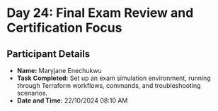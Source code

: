 # Day 24: Final Exam Review and Certification Focus
## Participant Details

- **Name:** Maryjane Enechukwu
- **Task Completed:** Set up an exam simulation environment, running through Terraform workflows, commands, and troubleshooting scenarios.
- **Date and Time:** 22/10/2024 08:10 AM
